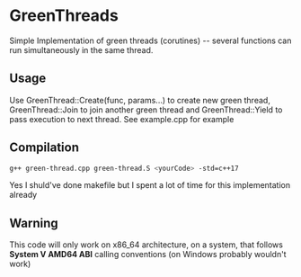 # GreenThreads
Simple Implementation of green threads (corutines) -- several functions can run simultaneously in the same thread.

## Usage
Use GreenThread::Create(func, params...) to create new green thread, GreenThread::Join to join another green thread and GreenThread::Yield to pass execution to next thread.
See example.cpp for example

## Compilation
```bash
g++ green-thread.cpp green-thread.S <yourCode> -std=c++17
```

Yes I shuld've done makefile but I spent a lot of time for this implementation already

## Warning
This code will only work on x86_64 architecture, on a system, that follows **System V AMD64 ABI** calling conventions (on Windows probably wouldn't work)
